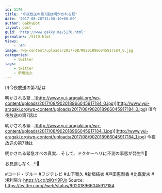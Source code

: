```yaml
---
id: 5170
title: "今夜放送の第7話は明かされる緊"
date: '2017-08-28T13:00:10+08:00'
author: GakkyBot
layout: post
guid: 'http://www.gakky.me/5170.html'
permalink: /5170.html
Views:
    - '69'
image: /wp-content/uploads/2017/08/902018966045917184_0.jpg
categories:
    - twitter
tags:
    - twitter
    - 新垣结衣
---
```


[![今夜放送の第7話は

明かされる緊...](http://www.yui-aragaki.org/wp-content/uploads/2017/08/902018966045917184_0.jpg)](http://www.yui-aragaki.org/wp-content/uploads/2017/08/902018966045917184_0.jpg)
[![今夜放送の第7話は

明かされる緊...](http://www.yui-aragaki.org/wp-content/uploads/2017/08/902018966045917184_1.jpg)](http://www.yui-aragaki.org/wp-content/uploads/2017/08/902018966045917184_1.jpg)
今夜放送の第7話は

明かされる緊急オペの真実…
そして、ドクターヘリに不測の事態が発生⁈🚁

お見逃しなく…‼︎👀

\#コード・ブルー #フジテレビ
\#山下智久 #新垣結衣 #戸田恵梨香
\#比嘉愛未 #浅利陽介 https://t.co/ziKrrI9PJx
Source: <https://twitter.com/i/web/status/902018966045917184>
